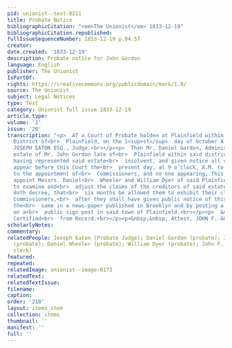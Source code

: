 ```yaml
---
pid: unionist--text-0211
title: Probate Notice
bibliographicCitation: "<em>The Unionist</em> 1833-12-19"
bibliographicCitation.republished: 
fullIssueSequenceNumber: 1833-12-19 p.04.57
creator: 
date.created: '1833-12-19'
description: Probate notice for John Gordon
language: English
publisher: The Unionist
IsPartOf: 
rights: https://creativecommons.org/publicdomain/mark/1.0/
source: The Unionist
subject: Legal Notices
type: Text
category: Unionist full issue 1833-12-19
article.type: 
volume: '1'
issue: '20'
transcription: "<p>  AT a Court of Probate holden at Plainfield within and for the
  District of<br>  Plainfield, on the 1<sup>st</sup>  day of October A.D. 1833, Present,
  JOSEPH EATON ESQ., Judge.<br></p><p>  Then Mr. Daniel Gordon, Administrator on the
  estate of Mr. John Gordon late of<br>  Plainfield within said district, deceased,
  having represented said estate<br>  insolvent, and given notice all concerned, to
  appear before this Court the<br>  present day, at 9 o’clock, A.M. to be heard relative
  to the appointment of<br>  Commissioners, and no one appearing, This Court doth
  appoint Messrs. Daniel<br>  Wheeler and William Dyer of said Plainfield, Commissioners,
  to examine and<br>  adjust the claims of the creditors of said estate; and also
  doth decree, that<br>  six months be allowed them to exhibit their claims to said
  Commissioners,<br>  after they shall have given public notice of this order by advertising
  the<br>  same in a news-paper published in Brooklyn and by posting a copy thereof
  on a<br>  public sign post in said town of Plainfield.<br></p><p>  &nbsp;&nbsp;&nbsp;&nbsp;&nbsp;&nbsp;&nbsp;&nbsp;&nbsp;&nbsp;&nbsp;
  Certified<br>  from Record.<br></p><p>&nbsp;&nbsp; Attest, JOHN F. GORDON, Clerk.</p>"
scholarlyNotes: 
commentary: 
relatedPeople: Joseph Eaton (Probate Judge); Daniel Gordon (probate); John Gordon
  (probate); Daniel Wheeler (probate); William Dyer (probate); John F. Gordon (probate
  clerk)
featured: 
repeated: 
relatedImage: unionist--image-0173
relatedText: 
relatedTextIssue: 
filename: 
caption: 
order: '210'
layout: items_item
collection: items
thumbnail: ''
manifest: ''
full: ''
---
```

